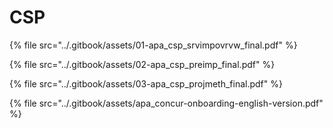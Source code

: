 # CSP



{% file src="../.gitbook/assets/01-apa\_csp\_srvimpovrvw\_final.pdf" %}

{% file src="../.gitbook/assets/02-apa\_csp\_preimp\_final.pdf" %}

{% file src="../.gitbook/assets/03-apa\_csp\_projmeth\_final.pdf" %}

{% file src="../.gitbook/assets/apa\_concur-onboarding-english-version.pdf" %}



